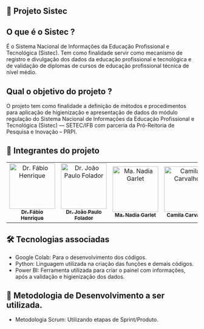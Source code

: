 ## 🚀 Projeto Sistec 
## O que é o Sistec ?
É o Sistema Nacional de Informações da Educação Profissional e Tecnológica (Sistec). Tem como finalidade servir como mecanismo de registro e divulgação dos dados da educação profissional e tecnológica e de validação de diplomas de cursos de educação profissional técnica de nível médio.

## Qual o objetivo do projeto ?
O projeto tem como finalidade a definição de métodos e procedimentos para aplicação de higienização e apresentação de dados do módulo regulação do Sistema Nacional de Informações da Educação Profissional e Tecnológica (Sistec) — SETEC/IFB com parceria da Pró-Reitoria de Pesquisa e Inovação – PRPI.

## 🤝 Integrantes do projeto

<table>
  <tr>
    <td align="center">
      <a href="https://github.com/oliveirafhm">
        <img src="https://github.com/Dados-Sistec/informacao_integrantes/blob/master/fabio.jpg" heigth="120px;" width="120px;"  alt="Dr. Fábio Henrique"/><br>
        <sub>
          <b>Dr. Fábio Henrique</b>
        </sub>
      </a>
    </td>
    <td align="center">
      <a href="https://github.com/jpfolador">
        <img src="https://github.com/Dados-Sistec/informacao_integrantes/blob/master/joao.jpg" heigth="120px;" width="120px;" alt="Dr. João Paulo Folador"/><br>
        <sub>
          <b>Dr. João Paulo Folador</b>
        </sub>
      </a>
    </td>
    <td align="center">
      <a href="http://lattes.cnpq.br/5578081126925188">
        <img src="https://github.com/Dados-Sistec/informacao_integrantes/blob/master/nadia.jpeg" heigth="120px;" width="120px;" alt="Ma. Nadia Garlet"/><br>
        <sub>
          <b>Ma. Nadia Garlet</b>
        </sub>
      </a>
    </td>
    <td align="center">
      <a href="https://github.com/camilacarvalhonn">
        <img src="https://github.com/Dados-Sistec/informacao_integrantes/blob/master/camila.jpg" heigth="120px;" width="120px;" alt="Camila Carvalho"/><br>
        <sub>
          <b>Camila Carvalho</b>
        </sub>
      </a>
    </td>
    <td align="center">
      <a href="https://github.com/ninivehelen">
        <img src="https://github.com/Dados-Sistec/informacao_integrantes/blob/master/ninive.jpeg" heigth="120px;" width="120px;" alt="Nínive Helen"/><br>
        <sub>
          <b>Nínive Helen</b>
        </sub>
      </a>
    </td>
  </tr>
</table>

## 🛠️ Tecnologias associadas
        
* Google Colab: Para o desenvolvimento dos códigos.
* Python: Linguagem utilizada na criação das funções e demais códigos.
* Power BI: Ferramenta utilizada para criar o painel com informações, após a validação e higienização dos dados.
        
## :calendar: Metodologia de Desenvolvimento a ser utilizada.

* Metodologia Scrum: Utilizando etapas de Sprint/Produto.
